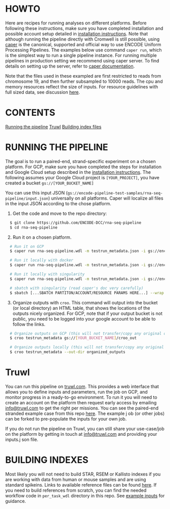 # HOWTO

Here are recipes for running analyses on different platforms.
Before following these instructions, make sure you have completed installation and possible account setup detailed in [installation instructions](installation.md). Note that although running the pipeline directly with Cromwell is still possible, using [caper](https://github.com/ENCODE-DCC/caper) is the canonical, supported and official way to use ENCODE Uniform Processing Pipelines. The examples below use command `caper run`, which is the simplest way to run a single pipeline instance. For running multiple pipelines in production setting we recommend using caper server. To find details on setting up the server, refer to [caper documentation](https://github.com/ENCODE-DCC/caper/blob/master/DETAILS.md#usage).

Note that the files used in these exampled are first restricted to reads from chromosome 19, and then further subsampled to 10000 reads. The cpu and memory resources reflect the size of inputs. For resource guidelines with full sized data, see discussion [here](reference.md#note-about-resources).


# CONTENTS

[Running the pipeline](howto.md#running-the-pipeline)
[Truwl](howto.md#truwl)
[Building index files](howto.md#building-indexes)  


# RUNNING THE PIPELINE

The goal is to run a paired-end, strand-specific experiment on a chosen platform. For GCP, make sure you have completed the steps for installation and Google Cloud setup described in the [installation instructions](installation.md#google-cloud). The following assumes your Google Cloud project is `[YOUR_PROJECT]`, you have created a bucket `gs://[YOUR_BUCKET_NAME]`

You can use this input JSON (`gs://encode-pipeline-test-samples/rna-seq-pipeline/input.json`) universally on all platforms. Caper will localize all files in the input JSON according to the chose platform.

1. Get the code and move to the repo directory:

```bash
  $ git clone https://github.com/ENCODE-DCC/rna-seq-pipeline
  $ cd rna-seq-pipeline
```

2. Run it on a chosen platform.

```bash
  # Run it on GCP
  $ caper run rna-seq-pipeline.wdl -m testrun_metadata.json -i gs://encode-pipeline-test-samples/rna-seq-pipeline/input.json -b gcp 

  # Run it locally with docker
  $ caper run rna-seq-pipeline.wdl -m testrun_metadata.json -i gs://encode-pipeline-test-samples/rna-seq-pipeline/input.json -b local --docker

  # Run it locally with singularity
  $ caper run rna-seq-pipeline.wdl -m testrun_metadata.json -i gs://encode-pipeline-test-samples/rna-seq-pipeline/input.json -b local --singularity

  # sbatch with singularity (read caper's doc very carefully)
  $ sbatch [...SBATCH PARTITON/ACCOUNT/RESOURCE PARAMS HERE...] --wrap "caper run rna-seq-pipeline.wdl -m testrun_metadata.json -i gs://encode-pipeline-test-samples/rna-seq-pipeline/input.json -b slurm --singularity"
```

3. Organize outputs with `croo`. This command will output into the bucket (or local directory) an HTML table, that shows the locations of the outputs nicely organized. For GCP, note that if your output bucket is not public, you need to be logged into your google account to be able to follow the links.

```bash
  # Organize outputs on GCP (this will not transfer/copy any original outputs)
  $ croo testrun_metadata gs://[YOUR_BUCKET_NAME]/croo_out

  # Organize outputs locally (this will not transfer/copy any original outputs, it will simply soft-link)
  $ croo testrun_metadata --out-dir organized_outputs
```

# Truwl

You can run this pipeline on [truwl.com](https://truwl.com/). This provides a web interface that allows you to define inputs and parameters, run the job on GCP, and monitor progress in
a ready-to-go environment. To run it you will need to create an account on the platform then request early access by emailing [info@truwl.com](mailto:info@truwl.com) to get the right per
missions. You can see the paired-end stranded example case from this repo [here](https://truwl.com/workflows/library/RNA-seq%20pipeline/v1.2.1/instances/WF_0741dc.ac.1e10). The example j
ob (or other jobs) can be forked to pre-populate the inputs for your own job.

If you do not run the pipeline on Truwl, you can still share your use-case/job on the platform by getting in touch at [info@truwl.com](mailto:info@truwl.com) and providing your inputs.j
son file.

# BUILDING INDEXES

Most likely you will not need to build STAR, RSEM or Kallisto indexes if you are working with data from human or mouse samples and are using standard spikeins. Links to available reference files can be found [here](reference.md#genome-reference-files). If you need to build references from scratch, you can find the needed workflow code in `per_task_wdl` directory in this repo. See [example inputs](reference.md#note-about-resources) for guidance.

